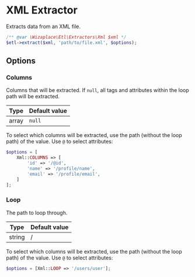 # XML Extractor

Extracts data from an XML file.

```php
/** @var \Wizaplace\Etl\Extractors\Xml $xml */
$etl->extract($xml, 'path/to/file.xml', $options);
```

## Options

### Columns

Columns that will be extracted. If `null`, all tags and attributes within the loop path will be extracted.

| Type  | Default value |
| ----- | ------------- |
| array | `null`        |

To select which columns will be extracted, use the path (without the loop path) of the value. Use `@` to select attributes:

```php
$options = [
    Xml::COLUMNS => [
        'id' => '/@id',
        'name' => '/profile/name',
        'email' => '/profile/email',
    ]
];
```

### Loop

The path to loop through.

| Type   | Default value |
| ------ | ------------- |
| string | /             |

To select which columns will be extracted, use the path (without the loop path) of the value. Use `@` to select attributes:

```php
$options = [Xml::LOOP => '/users/user'];
```
